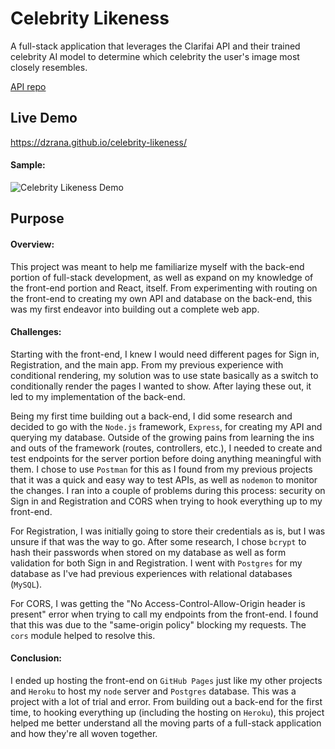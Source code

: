 # Celebrity Likeness

A full-stack application that leverages the Clarifai API and their trained celebrity AI model to determine which celebrity the user's image most closely resembles.

[API repo](https://github.com/DZRana/celebrity-likeness-api)

## Live Demo

https://dzrana.github.io/celebrity-likeness/

#### Sample:

![Celebrity Likeness Demo](demo/c-l_demo.gif)

## Purpose

#### Overview:

This project was meant to help me familiarize myself with the back-end portion of full-stack development, as well as expand on my knowledge of the front-end portion and React, itself. From experimenting with routing on the front-end to creating my own API and database on the back-end, this was my first endeavor into building out a complete web app.

#### Challenges:

Starting with the front-end, I knew I would need different pages for Sign in, Registration, and the main app. From my previous experience with conditional rendering, my solution was to use state basically as a switch to conditionally render the pages I wanted to show. After laying these out, it led to my implementation of the back-end.

Being my first time building out a back-end, I did some research and decided to go with the `Node.js` framework, `Express`, for creating my API and querying my database. Outside of the growing pains from learning the ins and outs of the framework (routes, controllers, etc.), I needed to create and test endpoints for the server portion before doing anything meaningful with them. I chose to use `Postman` for this as I found from my previous projects that it was a quick and easy way to test APIs, as well as `nodemon` to monitor the changes. I ran into a couple of problems during this process: security on Sign in and Registration and CORS when trying to hook everything up to my front-end.

For Registration, I was initially going to store their credentials as is, but I was unsure if that was the way to go. After some research, I chose `bcrypt` to hash their passwords when stored on my database as well as form validation for both Sign in and Registration. I went with `Postgres` for my database as I've had previous experiences with relational databases (`MySQL`).

For CORS, I was getting the "No Access-Control-Allow-Origin header is present" error when trying to call my endpoints from the front-end. I found that this was due to the "same-origin policy" blocking my requests. The `cors` module helped to resolve this.

#### Conclusion:

I ended up hosting the front-end on `GitHub Pages` just like my other projects and `Heroku` to host my `node` server and `Postgres` database. This was a project with a lot of trial and error. From building out a back-end for the first time, to hooking everything up (including the hosting on `Heroku`), this project helped me better understand all the moving parts of a full-stack application and how they're all woven together.
